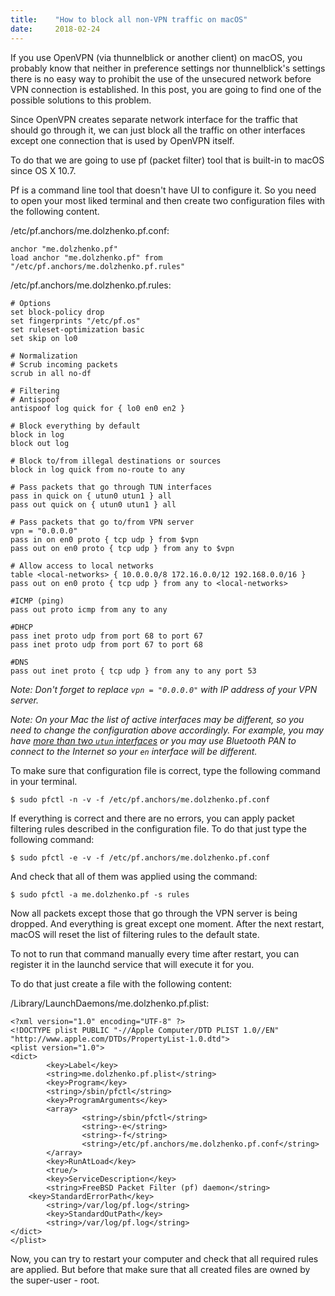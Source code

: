 ```yaml
---
title:    "How to block all non-VPN traffic on macOS"
date:     2018-02-24
---
```


If you use OpenVPN (via thunnelblick or another client) on macOS, you probably know that neither in preference settings nor thunnelblick's settings there is no easy way to prohibit the use of the unsecured network before VPN connection is established. In this post, you are going to find one of the possible solutions to this problem.

Since OpenVPN creates separate network interface for the traffic that should go through it, we can just block all the traffic on other interfaces except one connection that is used by OpenVPN itself.

To do that we are going to use pf (packet filter) tool that is built-in to macOS since OS X 10.7.

Pf is a command line tool that doesn't have UI to configure it. So you need to open your most liked terminal and then create two configuration files with the following content.

/etc/pf.anchors/me.dolzhenko.pf.conf:

```
anchor "me.dolzhenko.pf"
load anchor "me.dolzhenko.pf" from "/etc/pf.anchors/me.dolzhenko.pf.rules"
```

/etc/pf.anchors/me.dolzhenko.pf.rules:

```
# Options
set block-policy drop
set fingerprints "/etc/pf.os"
set ruleset-optimization basic
set skip on lo0

# Normalization
# Scrub incoming packets
scrub in all no-df

# Filtering
# Antispoof
antispoof log quick for { lo0 en0 en2 }

# Block everything by default
block in log
block out log

# Block to/from illegal destinations or sources
block in log quick from no-route to any

# Pass packets that go through TUN interfaces
pass in quick on { utun0 utun1 } all
pass out quick on { utun0 utun1 } all

# Pass packets that go to/from VPN server
vpn = "0.0.0.0"
pass in on en0 proto { tcp udp } from $vpn
pass out on en0 proto { tcp udp } from any to $vpn

# Allow access to local networks
table <local-networks> { 10.0.0.0/8 172.16.0.0/12 192.168.0.0/16 }
pass out on en0 proto { tcp udp } from any to <local-networks>

#ICMP (ping)
pass out proto icmp from any to any

#DHCP
pass inet proto udp from port 68 to port 67
pass inet proto udp from port 67 to port 68

#DNS
pass out inet proto { tcp udp } from any to any port 53
```

_Note: Don't forget to replace `vpn = "0.0.0.0"` with IP address of your VPN server._

_Note: On your Mac the list of active interfaces may be different, so you need to change the configuration above accordingly. For example, you may have [more than two `utun` interfaces](https://github.com/Tunnelblick/Tunnelblick/issues/340) or you may use Bluetooth PAN to connect to the Internet so your `en` interface will be different._

To make sure that configuration file is correct, type the following command in your terminal.

```
$ sudo pfctl -n -v -f /etc/pf.anchors/me.dolzhenko.pf.conf
```

If everything is correct and there are no errors, you can apply packet filtering rules described in the configuration file. To do that just type the following command:

```
$ sudo pfctl -e -v -f /etc/pf.anchors/me.dolzhenko.pf.conf
```

And check that all of them was applied using the command:

```
$ sudo pfctl -a me.dolzhenko.pf -s rules
```

Now all packets except those that go through the VPN server is being dropped. And everything is great except one moment. After the next restart, macOS will reset the list of filtering rules to the default state.

To not to run that command manually every time after restart, you can register it in the launchd service that will execute it for you.

To do that just create a file with the following content:

/Library/LaunchDaemons/me.dolzhenko.pf.plist:

```
<?xml version="1.0" encoding="UTF-8" ?>
<!DOCTYPE plist PUBLIC "-//Apple Computer/DTD PLIST 1.0//EN" "http://www.apple.com/DTDs/PropertyList-1.0.dtd">
<plist version="1.0">
<dict>
        <key>Label</key>
        <string>me.dolzhenko.pf.plist</string>
        <key>Program</key>
        <string>/sbin/pfctl</string>
        <key>ProgramArguments</key>
        <array>
                <string>/sbin/pfctl</string>
                <string>-e</string>
                <string>-f</string>
                <string>/etc/pf.anchors/me.dolzhenko.pf.conf</string>
        </array>
        <key>RunAtLoad</key>
        <true/>
        <key>ServiceDescription</key>
        <string>FreeBSD Packet Filter (pf) daemon</string>
    <key>StandardErrorPath</key>
        <string>/var/log/pf.log</string>
        <key>StandardOutPath</key>
        <string>/var/log/pf.log</string>
</dict>
</plist>
```

Now, you can try to restart your computer and check that all required rules are applied. But before that make sure that all created files are owned by the super-user - root.

